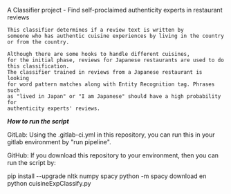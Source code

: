 A Classifier project - Find self-proclaimed authenticity experts in restaurant reviews

    This classifier determines if a review text is written by
    someone who has authentic cuisine experiences by living in the country or from the country.

    Although there are some hooks to handle different cuisines,
    for the initial phase, reviews for Japanese restaurants are used to do this classification.
    The classifier trained in reviews from a Japanese restaurant is looking
    for word pattern matches along with Entity Recognition tag. Phrases such
    as "lived in Japan" or "I am Japanese" should have a high probability for
    authenticity experts' reviews.

***How to run the script***

GitLab:
Using the .gitlab-ci.yml in this repository, you can run this in your gitlab environment by "run pipeline".


GitHub:
If you download this repository to your environment, then you can run the script by: 


pip install --upgrade nltk numpy spacy
python -m spacy download en
python cuisineExpClassify.py
